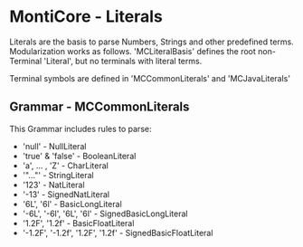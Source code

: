 <!-- (c) https://github.com/MontiCore/monticore -->
# MontiCore - Literals

Literals are the basis to parse Numbers, Strings and other predefined terms.
Modularization works as follows. 'MCLiteralBasis' defines the root 
non-Terminal 'Literal', but no terminals with literal terms.

Terminal symbols are defined in 'MCCommonLiterals' and 'MCJavaLiterals'

## Grammar - MCCommonLiterals

This Grammar includes rules to parse:
* 'null' - NullLiteral
* 'true' & 'false' - BooleanLiteral
* 'a', ... , 'Z' - CharLiteral
* '"..."' - StringLiteral
* '123' - NatLiteral
* '-13' - SignedNatLiteral
* '6L', '6l' - BasicLongLiteral
* '-6L', '-6l', '6L', '6l' - SignedBasicLongLiteral
* '1.2F', '1.2f' - BasicFloatLiteral
* '-1.2F', '-1.2f', '1.2F', '1.2f' - SignedBasicFloatLiteral



